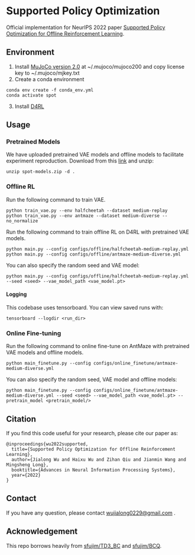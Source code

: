 # Supported Policy Optimization

Official implementation for NeurIPS 2022 paper [Supported Policy Optimization for Offline Reinforcement Learning](https://arxiv.org/abs/2202.06239).

## Environment

1. Install [MuJoCo version 2.0](https://www.roboti.us/download.html) at ~/.mujoco/mujoco200 and copy license key to ~/.mujoco/mjkey.txt
2. Create a conda environment
```
conda env create -f conda_env.yml
conda activate spot
```
3. Install [D4RL](https://github.com/rail-berkeley/d4rl)

## Usage

### Pretrained Models

We have uploaded pretrained VAE models and offline models to facilitate experiment reproduction. Download from this [link](https://drive.google.com/file/d/1_v6yPpwYw6T7CcBs1u_UJizf9wZmV1PW/view?usp=sharing) and unzip:

```
unzip spot-models.zip -d .
```

### Offline RL

Run the following command to train VAE.

```
python train_vae.py --env halfcheetah --dataset medium-replay
python train_vae.py --env antmaze --dataset medium-diverse --no_normalize
```

Run the following command to train offline RL on D4RL with pretrained VAE models.

```
python main.py --config configs/offline/halfcheetah-medium-replay.yml
python main.py --config configs/offline/antmaze-medium-diverse.yml
```

You can also specify the random seed and VAE model:

```
python main.py --config configs/offline/halfcheetah-medium-replay.yml --seed <seed> --vae_model_path <vae_model.pt>
```

#### Logging

This codebase uses tensorboard. You can view saved runs with:

```
tensorboard --logdir <run_dir>
```

### Online Fine-tuning

Run the following command to online fine-tune on AntMaze with pretrained VAE models and offline models.

```
python main_finetune.py --config configs/online_finetune/antmaze-medium-diverse.yml
```

You can also specify the random seed, VAE model and offline models:

```
python main_finetune.py --config configs/online_finetune/antmaze-medium-diverse.yml --seed <seed> --vae_model_path <vae_model.pt> --pretrain_model <pretrain_model/>
```

## Citation

If you find this code useful for your research, please cite our paper as:

```
@inproceedings{wu2022supported,
  title={Supported Policy Optimization for Offline Reinforcement Learning},
  author={Jialong Wu and Haixu Wu and Zihan Qiu and Jianmin Wang and Mingsheng Long},
  booktitle={Advances in Neural Information Processing Systems},
  year={2022}
}
```

## Contact

If you have any question, please contact wujialong0229@gmail.com .

## Acknowledgement

This repo borrows heavily from [sfujim/TD3_BC](https://github.com/sfujim/TD3_BC) and [sfujim/BCQ](https://github.com/sfujim/BCQ).